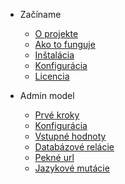 - Začíname
    - [O projekte](README.md)
    - [Ako to funguje](how-it-works.md)
    - [Inštalácia](install.md)
    - [Konfigurácia](config.md)
    - [Licencia](license.md)

- Admin model
    - [Prvé kroky](model.md)
    - [Konfigurácia](model-parameters.md)
    - [Vstupné hodnoty](model-fields.md)
    - [Databázové relácie](model-relations.md)
    - [Pekné url](model-sluggable.md)
    - [Jazykové mutácie](languages.md)